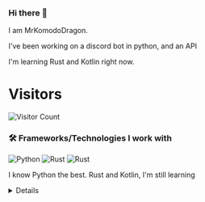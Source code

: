 ### Hi there 👋


I am MrKomodoDragon.

I've been working on a discord bot in python, and an API

I'm learning Rust and Kotlin right now.




# Visitors
![Visitor Count](https://profile-counter.glitch.me/%7BMrKomodoDragon%7D/count.svg)

### 🛠 Frameworks/Technologies I work with
<img alt="Python" src="https://img.shields.io/badge/python%20-%2314354C.svg?&style=for-the-badge&logo=python&logoColor=white"/> <img alt="Rust" src="https://img.shields.io/badge/rust%20-%2314354C.svg?&style=for-the-badge&logo=rust&logoColor=white"/> <img alt="Rust" src="https://img.shields.io/badge/kotlin%20-%2314354C.svg?&style=for-the-badge&logo=kotlin&logoColor=white"/>

I know Python the best. Rust and Kotlin, I'm still learning

<details>
# My Stats
[![Anurag's github stats](https://github-readme-stats.vercel.app/api?username=MrKomodoDragon)](https://github.com/anuraghazra/github-readme-stats)

# Languages I Use
![Top Langs](https://github-readme-stats.vercel.app/api/top-langs/?username=MrKomodoDragon&theme=tokyonight)

# Some more stats
<!--START_SECTION:waka-->
![Profile Views](http://img.shields.io/badge/Profile%20Views-2-blue)

**🐱 My Github Data** 

> 🏆 430 Contributions in the Year 2021
 > 
> 📦 102.4 kB Used in Github's Storage 
 > 
> 🚫 Not Opted to Hire
 > 
> 📜 45 Public Repositories 
 > 
> 🔑 4 Private Repositories  
 > 
**I'm an Early 🐤** 

```text
🌞 Morning    137 commits    █████████░░░░░░░░░░░░░░░░   38.06% 
🌆 Daytime    144 commits    ██████████░░░░░░░░░░░░░░░   40.0% 
🌃 Evening    78 commits     █████░░░░░░░░░░░░░░░░░░░░   21.67% 
🌙 Night      1 commits      ░░░░░░░░░░░░░░░░░░░░░░░░░   0.28%

```
📅 **I'm Most Productive on Friday** 

```text
Monday       48 commits     ███░░░░░░░░░░░░░░░░░░░░░░   13.33% 
Tuesday      61 commits     ████░░░░░░░░░░░░░░░░░░░░░   16.94% 
Wednesday    53 commits     ███░░░░░░░░░░░░░░░░░░░░░░   14.72% 
Thursday     62 commits     ████░░░░░░░░░░░░░░░░░░░░░   17.22% 
Friday       67 commits     ████░░░░░░░░░░░░░░░░░░░░░   18.61% 
Saturday     28 commits     ██░░░░░░░░░░░░░░░░░░░░░░░   7.78% 
Sunday       41 commits     ██░░░░░░░░░░░░░░░░░░░░░░░   11.39%

```


📊 **This Week I Spent My Time On** 

```text
⌚︎ Time Zone: America/Los_Angeles

💬 Programming Languages: 
Python                   9 mins              ██████████████░░░░░░░░░░░   57.16% 
JSON                     6 mins              ██████████░░░░░░░░░░░░░░░   42.64% 
Markdown                 0 secs              ░░░░░░░░░░░░░░░░░░░░░░░░░   0.2%

🔥 Editors: 
VS Code                  16 mins             █████████████████████████   100.0%

🐱‍💻 Projects: 
f-stop-rply              9 mins              ██████████████░░░░░░░░░░░   57.16% 
vscode-highlights        6 mins              ██████████░░░░░░░░░░░░░░░   42.84%

💻 Operating System: 
Mac                      16 mins             █████████████████████████   100.0%

```

**I Mostly Code in Python** 

```text
Python                   12 repos            ██████████████░░░░░░░░░░░   57.14% 
Rust                     3 repos             ███░░░░░░░░░░░░░░░░░░░░░░   14.29% 
Java                     1 repo              █░░░░░░░░░░░░░░░░░░░░░░░░   4.76% 
HTML                     1 repo              █░░░░░░░░░░░░░░░░░░░░░░░░   4.76% 
Shell                    1 repo              █░░░░░░░░░░░░░░░░░░░░░░░░   4.76%

```


**Timeline**

![Chart not found](https://raw.githubusercontent.com/MrKomodoDragon/MrKomodoDragon/main/charts/bar_graph.png) 


 Last Updated on 02/07/2021
<!--END_SECTION:waka-->
</details>
